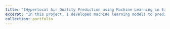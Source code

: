 ```yaml
---
title: "[Hyperlocal Air Quality Prediction using Machine Learning in East Bay Area, CA](https://github.com/varsha2509/hyperlocal-aq-prediction)"
excerpt: "In this project, I developed machine learning models to predict air quality on a city-block basis in Oakland and San Leandro, CA, without having to rely on complex physical modeling. I used a wide variety of publicly available datasets such as previously measured pollutant concentrations, local meteorological data, emissions from local industrial sources, and traffic information. <br/> <br/> Check out my <a href='https://github.com/varsha2509/hyperlocal-aq-prediction' target='_blank'>github repo</a> for more details!<br/><br/><img src='/images/Image.png'>"
collection: portfolio
---
```



